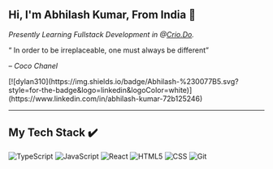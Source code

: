 ## Hi, I'm Abhilash Kumar, From India 👋

<p><em>Presently Learning Fullstack Development in @<a href="https://crio.do/" target="_blank">Crio.Do</a>.</em></p>
<dl>
<dt><p>“ In order to be irreplaceable, one must always be different”</p></dt>
                                             </dd><em> – Coco Chanel</em></dd>
</dl>
[![dylan310](https://img.shields.io/badge/Abhilash-%230077B5.svg?style=for-the-badge&logo=linkedin&logoColor=white)](https://www.linkedin.com/in/abhilash-kumar-72b125246)

---

## My Tech Stack :heavy_check_mark:
![TypeScript](https://img.shields.io/badge/typescript-%23007ACC.svg?style=for-the-badge&logo=typescript&logoColor=white) ![JavaScript](https://img.shields.io/badge/javascript-%23323330.svg?style=for-the-badge&logo=javascript&logoColor=%23F7DF1E) ![React](https://img.shields.io/badge/react-%2320232a.svg?style=for-the-badge&logo=react&logoColor=%2361DAFB) ![HTML5](https://img.shields.io/badge/HTML5-E34F26?style=for-the-badge&logo=html5&logoColor=white) ![CSS](https://img.shields.io/badge/CSS3-1572B6?style=for-the-badge&logo=css3&logoColor=white)  ![Git](https://img.shields.io/badge/git-%23F05033.svg?style=for-the-badge&logo=git&logoColor=white)


